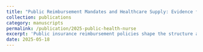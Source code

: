 ```yaml
---
title: "Public Reimbursement Mandates and Healthcare Supply: Evidence from Nurse Midwives"
collection: publications
category: manuscripts
permalink: /publication/2025-public-health-nurse
excerpt: 'Public insurance reimbursement policies shape the structure and reach of healthcare markets.In this study, we examine the impact of mandated public insurance reimbursements for Certified Nurse-Midwives (CNMs), focusing on the 1980 federal Medicaid mandate requiring states to reimburse CNM services. We find that the mandate led to a 42% increase in midwife-attended deliveries. We also find a geographic expansion of midwife deliveries, suggesting that financial incentives affect both provider supply and service distribution. Despite these shifts, we observe little change in health outcomes, indicating that CNMs deliver safe care comparable to physicians. These results highlight how reimbursement mandates can reshape healthcare labor markets and expand access without compromising healthcare quality.'
date: 2025-05-18
---
```

